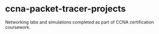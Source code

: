 # ccna-packet-tracer-projects
Networking labs and simulations completed as part of CCNA certification coursework.
